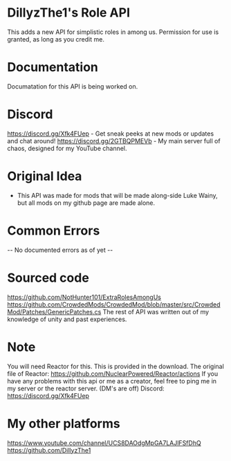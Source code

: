 # DillyzThe1's Role API
This adds a new API for simplistic roles in among us.
Permission for use is granted, as long as you credit me.

# Documentation
Documatation for this API is being worked on.

# Discord
https://discord.gg/Xfk4FUep - Get sneak peeks at new mods or updates and chat around!
https://discord.gg/2GTBQPMEVb - My main server full of chaos, designed for my YouTube channel.

# Original Idea
- This API was made for mods that will be made along-side Luke Wainy, but all mods on my github page are made alone.

# Common Errors
-- No documented errors as of yet --

# Sourced code
https://github.com/NotHunter101/ExtraRolesAmongUs
https://github.com/CrowdedMods/CrowdedMod/blob/master/src/CrowdedMod/Patches/GenericPatches.cs
The rest of API was written out of my knowledge of unity and past experiences.

# Note
You will need Reactor for this. This is provided in the download.
The original file of Reactor: https://github.com/NuclearPowered/Reactor/actions
If you have any problems with this api or me as a creator, feel free to ping me in my server or the reactor server. (DM's are off)
Discord: https://discord.gg/Xfk4FUep

# My other platforms
https://www.youtube.com/channel/UCS8DAOdgMpGA7LAJlFSfDhQ
https://github.com/DillyzThe1
